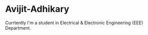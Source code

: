 # Avijit-Adhikary
Currtently I'm a student in Electrical &amp; Electronic Engineering (EEE) Department.
